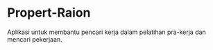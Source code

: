 # Propert-Raion
Aplikasi untuk membantu pencari kerja dalam pelatihan pra-kerja dan mencari pekerjaan.
